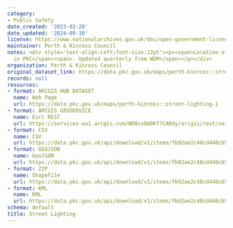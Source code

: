 ```yaml
---
category:
- Public Safety
date_created: '2023-03-28'
date_updated: '2024-09-10'
license: https://www.nationalarchives.gov.uk/doc/open-government-licence/version/3/
maintainer: Perth & Kinross Council
notes: <div style='text-align:Left;font-size:12pt'><p><span>Location of Street lights
  in PKC</span><span>. Updated quarterly from WDM</span></p></div>
organization: Perth & Kinross Council
original_dataset_link: https://data.pkc.gov.uk/maps/perth-kinross::street-lighting-1
records: null
resources:
- format: ARCGIS HUB DATASET
  name: Web Page
  url: https://data.pkc.gov.uk/maps/perth-kinross::street-lighting-1
- format: ARCGIS GEOSERVICE
  name: Esri REST
  url: https://services-eu1.arcgis.com/WD0cvOmDKf7CA0Xy/arcgis/rest/services/Street_Lighting/FeatureServer/27
- format: CSV
  name: CSV
  url: https://data.pkc.gov.uk/api/download/v1/items/fb92ae2c48cd440cb58ab3f7430d9627/csv?layers=27
- format: GEOJSON
  name: GeoJSON
  url: https://data.pkc.gov.uk/api/download/v1/items/fb92ae2c48cd440cb58ab3f7430d9627/geojson?layers=27
- format: ZIP
  name: Shapefile
  url: https://data.pkc.gov.uk/api/download/v1/items/fb92ae2c48cd440cb58ab3f7430d9627/shapefile?layers=27
- format: KML
  name: KML
  url: https://data.pkc.gov.uk/api/download/v1/items/fb92ae2c48cd440cb58ab3f7430d9627/kml?layers=27
schema: default
title: Street Lighting
---
```

